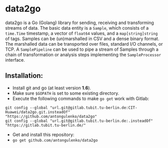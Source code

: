 # data2go
data2go is a Go (Golang) library for sending, receiving and transforming streams of data.
The basic data entity is a `Sample`, which consists of a `time.Time` timestamp, a vector of `float64` values, and a `map[string]string` of tags.
Samples can be (un)marshalled in CSV and a dense binary format.
The marshalled data can be transported over files, standard I/O channels, or TCP.
A `SamplePipeline` can be used to pipe a stream of Samples through a chain of transformation or analysis steps implementing the `SampleProcessor` interface.

## Installation:
* Install git and go (at least version **1.6**).
* Make sure `$GOPATH` is set to some existing directory.
* Execute the following commands to make `go get` work with Gitlab:

```shell
git config --global "url.git@gitlab.tubit.tu-berlin.de:CIT-Huawei/data2go.git.insteadOf" "https://github.com/antongulenko/data2go"
git config --global "url.git@gitlab.tubit.tu-berlin.de:.insteadOf" "https://gitlab.tubit.tu-berlin.de/"
```
* Get and install this repository:
 * `go get github.com/antongulenko/data2go`

